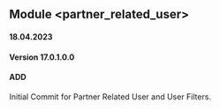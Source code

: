 ## Module <partner_related_user>

#### 18.04.2023
#### Version 17.0.1.0.0
#### ADD
Initial Commit for Partner Related User and User Filters.
